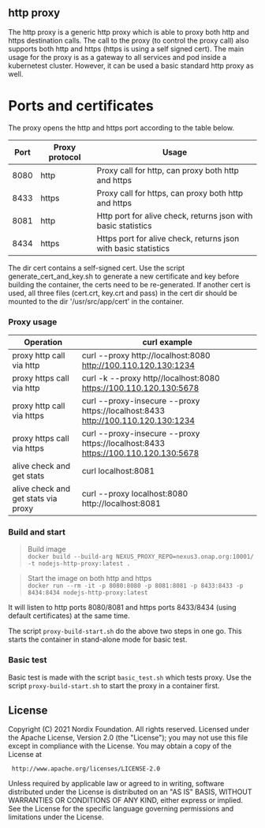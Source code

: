 ## http proxy ##

The http proxy is a generic http proxy which is able to proxy both http and https destination calls.
The call to the proxy (to control the proxy call) also supports both http and https (https is using a self signed cert).
The main usage for the proxy is as a gateway to all services and pod inside a kubernetest cluster.
However, it can be used a basic standard http proxy as well.

# Ports and certificates

The proxy opens the http and https port according to the table below.

| Port     | Proxy protocol | Usage |
| -------- | ------ |----- |
| 8080     | http   | Proxy call for http, can proxy both http and https |
| 8433     | https  | Proxy call for https, can proxy both http and https |
| 8081     | http   | Http port for alive check, returns json with basic statistics |
| 8434     | https  | Https port for alive check, returns json with basic statistics |

The dir cert contains a self-signed cert. Use the script generate_cert_and_key.sh to generate a new certificate and key before building the container, the certs need to be re-generated. If another cert is used, all three files (cert.crt, key.crt and pass) in the cert dir should be mounted to the dir '/usr/src/app/cert' in the container.


### Proxy usage ###

| Operation | curl example |
| --------- | ------------ |
| proxy http call via http | curl --proxy http://localhost:8080 http://100.110.120.130:1234 |
| proxy https call via http | curl -k --proxy http//localhost:8080 https://100.110.120.130:5678 |
| proxy http call via https | curl --proxy-insecure --proxy https://localhost:8433 http://100.110.120.130:1234 |
| proxy https call via https | curl --proxy-insecure --proxy https://localhost:8433 https://100.110.120.130:5678 |
| alive check and get stats | curl localhost:8081 |
| alive check and get stats via proxy |  curl --proxy localhost:8080 http://localhost:8081 |

### Build and start ###

>Build image<br>
```docker build --build-arg NEXUS_PROXY_REPO=nexus3.onap.org:10001/ -t nodejs-http-proxy:latest .```

>Start the image on both http and https<br>
```docker run --rm -it -p 8080:8080 -p 8081:8081 -p 8433:8433 -p 8434:8434 nodejs-http-proxy:latest```

It will listen to http ports 8080/8081 and https ports 8433/8434 (using default certificates) at the same time.

The script ```proxy-build-start.sh``` do the above two steps in one go. This starts the container in stand-alone mode for basic test.<br>


### Basic test ###

Basic test is made with the script ```basic_test.sh``` which tests proxy. Use the script ```proxy-build-start.sh``` to start the proxy in a container first.

## License

Copyright (C) 2021 Nordix Foundation. All rights reserved.
Licensed under the Apache License, Version 2.0 (the "License");
you may not use this file except in compliance with the License.
You may obtain a copy of the License at

     http://www.apache.org/licenses/LICENSE-2.0

Unless required by applicable law or agreed to in writing, software
distributed under the License is distributed on an "AS IS" BASIS,
WITHOUT WARRANTIES OR CONDITIONS OF ANY KIND, either express or implied.
See the License for the specific language governing permissions and
limitations under the License.